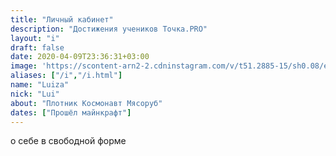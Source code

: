 ```yaml
---
title: "Личный кабинет"
description: "Достижения учеников Точка.PRO"
layout: "i"
draft: false
date: 2020-04-09T23:36:31+03:00
image: 'https://scontent-arn2-2.cdninstagram.com/v/t51.2885-15/sh0.08/e35/c0.135.1080.1080a/s640x640/136092512_164834632058676_3295009696336248329_n.jpg?tp=1&_nc_ht=scontent-arn2-2.cdninstagram.com&_nc_cat=100&_nc_ohc=p6B3BlDStoAAX_qcfcB&oh=a576e26bedd134edd0c790aef0a728fa&oe=60670578'
aliases: ["/i","/i.html"]
name: "Luiza"
nick: "Lui"
about: "Плотник Космонавт Мясоруб"
dates: ["Прошёл майнкрафт"]
---
```

о себе в свободной форме